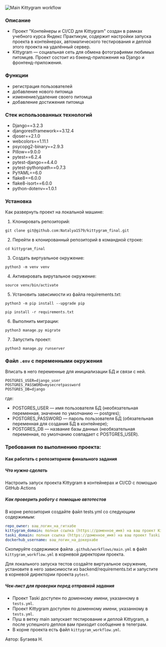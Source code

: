 
![Main Kittygram workflow](https://github.com/github/docs/actions/workflows/main.yml/badge.svg)

### Описание

- Проект "Контейнеры и CI/CD для Kittygram" создан в рамках учебного курса Яндекс Практикум, содержит настройки запуска проекта в контейнерах, автоматического тестирования и деплой этого проекта на удалённый сервер.
- Kittygram — социальная сеть для обмена фотографиями любимых питомцев. Проект состоит из бэкенд-приложения на Django и фронтенд-приложения.

### Функции
* регистрация пользователей
* добавление нового питомца
* изменение/удаление своего питомца
* добавление достижения питомца


### Стек использованных технологий
* Django==3.2.3  
* djangorestframework==3.12.4
* djoser==2.1.0
* webcolors==1.11.1
* psycopg2-binary==2.9.3
* Pillow==9.0.0
* pytest==6.2.4
* pytest-django==4.4.0
* pytest-pythonpath==0.7.3
* PyYAML==6.0
* flake8==6.0.0
* flake8-isort==6.0.0
* python-dotenv==1.0.1

### Установка
Как развернуть проект на локальной машине:

1. Клонировать репозиторий:
```
git clone git@github.com:Natalya1579/kittygram_final.git
```
2. Перейти в клонированный репозиторий в командной строке:
```
cd kittygram_final
```
3. Создать виртуальное окружение:
```
python3 -m venv venv
```
4. Активировать вирутальное окружение:
```
source venv/bin/activate
```
5. Установить зависимости из файла requirements.txt:
```
python3 -m pip install --upgrade pip
```

```
pip install -r requirements.txt
```
6. Выполнить миграции:
```
python3 manage.py migrate
```
7. Запустить проект:
```
python3 manage.py runserver
```

### Файл `.env` с переменными окружения
Вписать в него переменные для инициализации БД и связи с ней.

```
POSTGRES_USER=django_user
POSTGRES_PASSWORD=mysecretpassword
POSTGRES_DB=django
```

где:
* POSTGRES_USER — имя пользователя БД (необязательная переменная, значение по умолчанию — postgres);
* POSTGRES_PASSWORD — пароль пользователя БД (обязательная переменная для создания БД в контейнере);
* POSTGRES_DB — название базы данных (необязательная переменная, по умолчанию совпадает с POSTGRES_USER).


### Требования по выполнению проекта:

####  Как работать с репозиторием финального задания

##### Что нужно сделать

Настроить запуск проекта Kittygram в контейнерах и CI/CD с помощью GitHub Actions

##### Как проверить работу с помощью автотестов

В корне репозитория создайте файл tests.yml со следующим содержимым:
```yaml
repo_owner: ваш_логин_на_гитхабе
kittygram_domain: полная ссылка (https://доменное_имя) на ваш проект Kittygram
taski_domain: полная ссылка (https://доменное_имя) на ваш проект Taski
dockerhub_username: ваш_логин_на_докерхабе
```

Скопируйте содержимое файла `.github/workflows/main.yml` в файл `kittygram_workflow.yml` в корневой директории проекта.

Для локального запуска тестов создайте виртуальное окружение, установите в него зависимости из backend/requirements.txt и запустите в корневой директории проекта `pytest`.

##### Чек-лист для проверки перед отправкой задания

- Проект Taski доступен по доменному имени, указанному в `tests.yml`.
- Проект Kittygram доступен по доменному имени, указанному в `tests.yml`.
- Пуш в ветку main запускает тестирование и деплой Kittygram, а после успешного деплоя вам приходит сообщение в телеграм.
- В корне проекта есть файл `kittygram_workflow.yml`.


Автор: Бугаева Н.